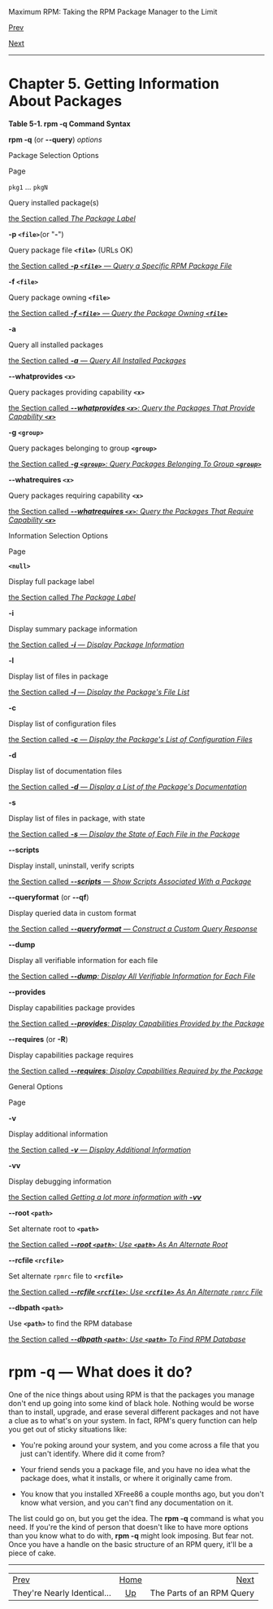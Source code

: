 <div class="NAVHEADER">

Maximum RPM: Taking the RPM Package Manager to the Limit

</div>

[Prev](s1-rpm-upgrade-nearly-identical.html)

[Next](s1-rpm-query-parts.html)

-----

<div class="chapter">

# <span id="ch-rpm-query"></span>Chapter 5. Getting Information About Packages

<div class="table">

<span id="tb-rpm-query-q-syntax"></span>

**Table 5-1. **rpm -q** Command Syntax**

**rpm -q** (or **--query**) *options*

</div>

</div>

Package Selection Options

Page

`pkg1` … `pkgN`

Query installed package(s)

[the Section called *The Package
Label*](s1-rpm-query-parts.html#s3-rpm-query-package-label)

**-p `<file>`**(or "**-**")

Query package file **`<file>`** (URLs OK)

[the Section called ***-p `<file>`** — Query a Specific RPM Package
File*](s1-rpm-query-parts.html#s3-rpm-query-p-option)

**-f `<file>`**

Query package owning **`<file>`**

[the Section called ***-f `<file>`** — Query the Package Owning
**`<file>`***](s1-rpm-query-parts.html#s3-rpm-query-by-file)

**-a**

Query all installed packages

[the Section called ***-a** — Query All Installed
Packages*](s1-rpm-query-parts.html#s3-rpm-query-a-option)

**--whatprovides `<x>`**

Query packages providing capability **`<x>`**

[the Section called ***--whatprovides `<x>`**: Query the Packages That
Provide Capability
**`<x>`***](s1-rpm-query-parts.html#s3-rpm-query-whatprovides-option)

**-g `<group>`**

Query packages belonging to group **`<group>`**

[the Section called ***-g `<group>`**: Query Packages Belonging To Group
**`<group>`***](s1-rpm-query-parts.html#s3-rpm-query-g-option)

**--whatrequires `<x>`**

Query packages requiring capability **`<x>`**

[the Section called ***--whatrequires `<x>`**: Query the Packages That
Require Capability
**`<x>`***](s1-rpm-query-parts.html#s3-rpm-query-whatrequires)

Information Selection Options

Page

**`<null>`**

Display full package label

[the Section called *The Package
Label*](s1-rpm-query-parts.html#s3-rpm-query-package-label)

**-i**

Display summary package information

[the Section called ***-i** — Display Package
Information*](s1-rpm-query-parts.html#s3-rpm-query-i-option)

**-l**

Display list of files in package

[the Section called ***-l** — Display the Package's File
List*](s1-rpm-query-parts.html#s3-rpm-query-l-option)

**-c**

Display list of configuration files

[the Section called ***-c** — Display the Package's List of
Configuration Files*](s1-rpm-query-parts.html#s3-rpm-query-c-option)

**-d**

Display list of documentation files

[the Section called ***-d** — Display a List of the Package's
Documentation*](s1-rpm-query-parts.html#s3-rpm-query-d-option)

**-s**

Display list of files in package, with state

[the Section called ***-s** — Display the State of Each File in the
Package*](s1-rpm-query-parts.html#s3-rpm-query-s-option)

**--scripts**

Display install, uninstall, verify scripts

[the Section called ***--scripts** — Show Scripts Associated With a
Package*](s1-rpm-query-parts.html#s3-rpm-query-scripts-option)

**--queryformat** (or **--qf**)

Display queried data in custom format

[the Section called ***--queryformat** — Construct a Custom Query
Response*](s1-rpm-query-parts.html#s3-rpm-query-queryformat-option)

**--dump**

Display all verifiable information for each file

[the Section called ***--dump**: Display All Verifiable Information for
Each File*](s1-rpm-query-parts.html#s3-rpm-query-dump-option)

**--provides**

Display capabilities package provides

[the Section called ***--provides**: Display Capabilities Provided by
the Package*](s1-rpm-query-parts.html#s3-rpm-query-provides-option)

**--requires** (or **-R**)

Display capabilities package requires

[the Section called ***--requires**: Display Capabilities Required by
the Package*](s1-rpm-query-parts.html#s3-rpm-query-requires-option)

General Options

Page

**-v**

Display additional information

[the Section called ***-v** — Display Additional
Information*](s1-rpm-query-parts.html#s4-rpm-query-v-option)

**-vv**

Display debugging information

[the Section called *Getting a *lot* more information with
**-vv***](s1-rpm-query-parts.html#s2-rpm-query-vv-option)

**--root `<path>`**

Set alternate root to **`<path>`**

[the Section called ***--root `<path>`**: Use **`<path>`** As An
Alternate Root*](s1-rpm-query-parts.html#s2-rpm-query-root-option)

**--rcfile `<rcfile>`**

Set alternate `rpmrc` file to **`<rcfile>`**

[the Section called ***--rcfile `<rcfile>`**: Use **`<rcfile>`** As An
Alternate `rpmrc`
File*](s1-rpm-query-parts.html#s2-rpm-query-rcfile-option)

**--dbpath `<path>`**

Use **`<path>`** to find the RPM database

[the Section called ***--dbpath `<path>`**: Use **`<path>`** To Find RPM
Database*](s1-rpm-query-parts.html#s2-rpm-query-dbpath-option)

<div class="sect1">

# <span id="s1-rpm-query-what-it-does">**rpm -q** — What does it do?</span>

One of the nice things about using RPM is that the packages you manage
don't end up going into some kind of black hole. Nothing would be worse
than to install, upgrade, and erase several different packages and not
have a clue as to what's on your system. In fact, RPM's query function
can help you get out of sticky situations like:

  - You're poking around your system, and you come across a file that
    you just can't identify. Where did it come from?

  - Your friend sends you a package file, and you have no idea what the
    package does, what it installs, or where it originally came from.

  - You know that you installed XFree86 a couple months ago, but you
    don't know what version, and you can't find any documentation on it.

The list could go on, but you get the idea. The **rpm -q** command is
what you need. If you're the kind of person that doesn't like to have
more options than you know what to do with, **rpm -q** might look
imposing. But fear not. Once you have a handle on the basic structure of
an RPM query, it'll be a piece of cake.

</div>

<div class="NAVFOOTER">

-----

|                                              |                    |                                 |
| :------------------------------------------- | :----------------: | ------------------------------: |
| [Prev](s1-rpm-upgrade-nearly-identical.html) | [Home](index.html) | [Next](s1-rpm-query-parts.html) |
| They're Nearly Identical…                    |  [Up](p108.html)   |       The Parts of an RPM Query |

</div>
